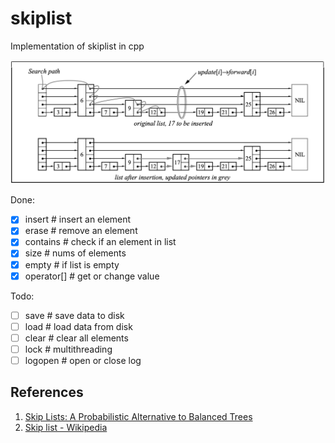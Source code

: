 # skiplist
 Implementation of skiplist in cpp

<p align="center">
  <img src="./image/1.jpg">
</p>

Done:

- [x] insert	# insert an element
- [x] erase	# remove an element 
- [x] contains	# check if an element in list
- [x] size	# nums of elements
- [x] empty  # if list is empty
- [x] operator[]  # get or change value 

Todo:

- [ ] save	# save data to disk
- [ ] load	# load data from disk
- [ ] clear	# clear all elements
- [ ] lock    # multithreading
- [ ] logopen    # open or close log

## References

1. [Skip Lists: A Probabilistic Alternative to Balanced Trees](https://15721.courses.cs.cmu.edu/spring2018/papers/08-oltpindexes1/pugh-skiplists-cacm1990.pdf)
2. [Skip list - Wikipedia](https://en.wikipedia.org/wiki/Skip_list)

